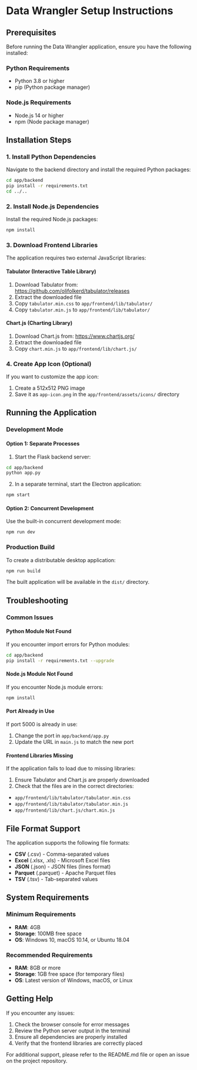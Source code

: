 # Data Wrangler Setup Instructions

## Prerequisites
Before running the Data Wrangler application, ensure you have the following installed:

### Python Requirements
- Python 3.8 or higher
- pip (Python package manager)

### Node.js Requirements
- Node.js 14 or higher
- npm (Node package manager)

## Installation Steps
### 1. Install Python Dependencies
Navigate to the backend directory and install the required Python packages:
```bash
cd app/backend
pip install -r requirements.txt
cd ../..
```

### 2. Install Node.js Dependencies
Install the required Node.js packages:
```bash
npm install
```

### 3. Download Frontend Libraries
The application requires two external JavaScript libraries:

#### Tabulator (Interactive Table Library)
1. Download Tabulator from: https://github.com/olifolkerd/tabulator/releases
2. Extract the downloaded file
3. Copy `tabulator.min.css` to `app/frontend/lib/tabulator/`
4. Copy `tabulator.min.js` to `app/frontend/lib/tabulator/`

#### Chart.js (Charting Library)
1. Download Chart.js from: https://www.chartjs.org/
2. Extract the downloaded file
3. Copy `chart.min.js` to `app/frontend/lib/chart.js/`

### 4. Create App Icon (Optional)
If you want to customize the app icon:
1. Create a 512x512 PNG image
2. Save it as `app-icon.png` in the `app/frontend/assets/icons/` directory

## Running the Application
### Development Mode
#### Option 1: Separate Processes
1. Start the Flask backend server:
```bash
cd app/backend
python app.py
```
2. In a separate terminal, start the Electron application:
```bash
npm start
```
#### Option 2: Concurrent Development
Use the built-in concurrent development mode:
```bash
npm run dev
```
### Production Build
To create a distributable desktop application:
```bash
npm run build
```
The built application will be available in the `dist/` directory.

## Troubleshooting
### Common Issues
#### Python Module Not Found
If you encounter import errors for Python modules:
```bash
cd app/backend
pip install -r requirements.txt --upgrade
```
#### Node.js Module Not Found
If you encounter Node.js module errors:
```bash
npm install
```
#### Port Already in Use
If port 5000 is already in use:
1. Change the port in `app/backend/app.py`
2. Update the URL in `main.js` to match the new port

#### Frontend Libraries Missing
If the application fails to load due to missing libraries:
1. Ensure Tabulator and Chart.js are properly downloaded
2. Check that the files are in the correct directories:
- `app/frontend/lib/tabulator/tabulator.min.css`
- `app/frontend/lib/tabulator/tabulator.min.js`
- `app/frontend/lib/chart.js/chart.min.js`

## File Format Support
The application supports the following file formats:
- **CSV** (.csv) - Comma-separated values
- **Excel** (.xlsx, .xls) - Microsoft Excel files
- **JSON** (.json) - JSON files (lines format)
- **Parquet** (.parquet) - Apache Parquet files
- **TSV** (.tsv) - Tab-separated values

## System Requirements
### Minimum Requirements
- **RAM**: 4GB
- **Storage**: 100MB free space
- **OS**: Windows 10, macOS 10.14, or Ubuntu 18.04

### Recommended Requirements
- **RAM**: 8GB or more
- **Storage**: 1GB free space (for temporary files)
- **OS**: Latest version of Windows, macOS, or Linux

## Getting Help
If you encounter any issues:
1. Check the browser console for error messages
2. Review the Python server output in the terminal
3. Ensure all dependencies are properly installed
4. Verify that the frontend libraries are correctly placed

For additional support, please refer to the README.md file or open an issue on the project repository.
